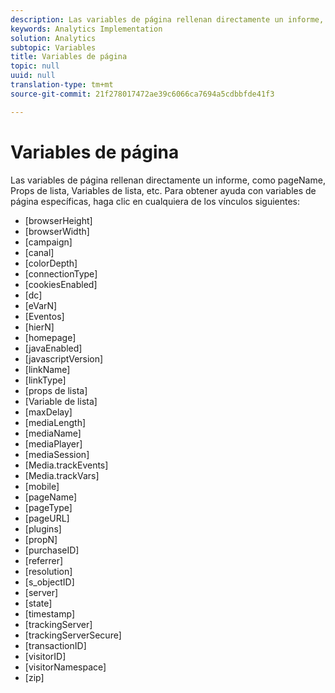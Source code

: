 ```yaml
---
description: Las variables de página rellenan directamente un informe, como pageName, Props de lista, Variables de lista, etc.
keywords: Analytics Implementation
solution: Analytics
subtopic: Variables
title: Variables de página
topic: null
uuid: null
translation-type: tm+mt
source-git-commit: 21f278017472ae39c6066ca7694a5cdbbfde41f3

---
```



# Variables de página

Las variables de página rellenan directamente un informe, como pageName, Props de lista, Variables de lista, etc. Para obtener ayuda con variables de página específicas, haga clic en cualquiera de los vínculos siguientes:

* [browserHeight]
* [browserWidth]
* [campaign]
* [canal]
* [colorDepth]
* [connectionType]
* [cookiesEnabled]
* [dc]
* [eVarN]
* [Eventos]
* [hierN]
* [homepage]
* [javaEnabled]
* [javascriptVersion]
* [linkName]
* [linkType]
* [props de lista]
* [Variable de lista]
* [maxDelay]
* [mediaLength]
* [mediaName]
* [mediaPlayer]
* [mediaSession]
* [Media.trackEvents]
* [Media.trackVars]
* [mobile]
* [pageName]
* [pageType]
* [pageURL]
* [plugins]
* [propN]
* [purchaseID]
* [referrer]
* [resolution]
* [s_objectID]
* [server]
* [state]
* [timestamp]
* [trackingServer]
* [trackingServerSecure]
* [transactionID]
* [visitorID]
* [visitorNamespace]
* [zip]
